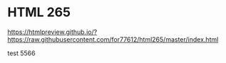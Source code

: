 # HTML 265 

https://htmlpreview.github.io/?https://raw.githubusercontent.com/for77612/html265/master/index.html


test 5566


